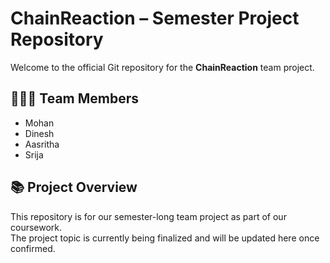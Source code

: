 # ChainReaction – Semester Project Repository

Welcome to the official Git repository for the **ChainReaction** team project.

## 🧑‍🤝‍🧑 Team Members
- Mohan
- Dinesh
- Aasritha
- Srija

## 📚 Project Overview

This repository is for our semester-long team project as part of our coursework.  
The project topic is currently being finalized and will be updated here once confirmed.
